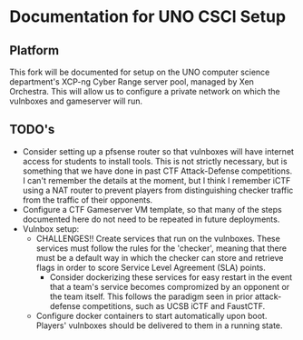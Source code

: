 # Documentation for UNO CSCI Setup

## Platform
This fork will be documented for setup on the UNO computer science department's XCP-ng Cyber Range server pool, managed by Xen Orchestra. This will allow us to configure a private network on which the vulnboxes and gameserver will run.

## TODO's
- Consider setting up a pfsense router so that vulnboxes will have internet access for students to install tools. This is not strictly necessary, but is something that we have done in past CTF Attack-Defense competitions. I can't remember the details at the moment, but I think I remember iCTF using a NAT router to prevent players from distinguishing checker traffic from the traffic of their opponents.
- Configure a CTF Gameserver VM template, so that many of the steps documented here do not need to be repeated in future deployments.
- Vulnbox setup:
	- CHALLENGES!! Create services that run on the vulnboxes. These services must follow the rules for the 'checker', meaning that there must be a default way in which the checker can store and retrieve flags in order to score Service Level Agreement (SLA) points.
		- Consider dockerizing these services for easy restart in the event that a team's service becomes compromized by an opponent or the team itself. This follows the paradigm seen in prior attack-defense competitions, such as UCSB iCTF and FaustCTF.
	- Configure docker containers to start automatically upon boot. Players' vulnboxes should be delivered to them in a running state.
